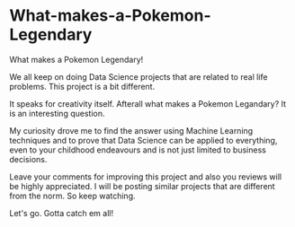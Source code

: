 # What-makes-a-Pokemon-Legendary
What makes a Pokemon Legendary!

We all keep on doing Data Science projects that are related to real life problems. This project is a bit different. 

It speaks for creativity itself. Afterall what makes a Pokemon Legandary? It is an interesting question. 

My curiosity drove me to find the answer using Machine Learning techniques and to prove that Data Science can be applied to everything, even to your childhood endeavours and is not just limited to business decisions.

Leave your comments for improving this project and also you reviews will be highly appreciated. 
I will be posting similar projects that are different from the norm. So keep watching.

Let's go. Gotta catch em all!
